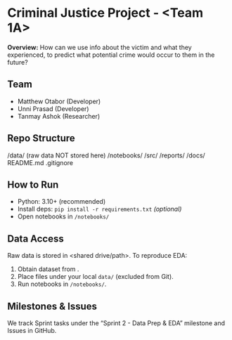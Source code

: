 
# Criminal Justice Project - <Team 1A>

**Overview:** How can we use info about the victim and what they experienced, to predict what potential crime would occur to them in the future?

## Team
- Matthew Otabor (Developer)
- Unni Prasad (Developer)
- Tanmay Ashok (Researcher)

## Repo Structure


/data/ (raw data NOT stored here)
/notebooks/
/src/
/reports/
/docs/
README.md
.gitignore


## How to Run
- Python: 3.10+ (recommended)
- Install deps: `pip install -r requirements.txt`  *(optional)*
- Open notebooks in `/notebooks/`

## Data Access
Raw data is stored in <shared drive/path>. To reproduce EDA:
1) Obtain dataset from <link or contact>.
2) Place files under your local `data/` (excluded from Git).
3) Run notebooks in `/notebooks/`.

## Milestones & Issues
We track Sprint tasks under the “Sprint 2 - Data Prep & EDA” milestone and Issues in GitHub.